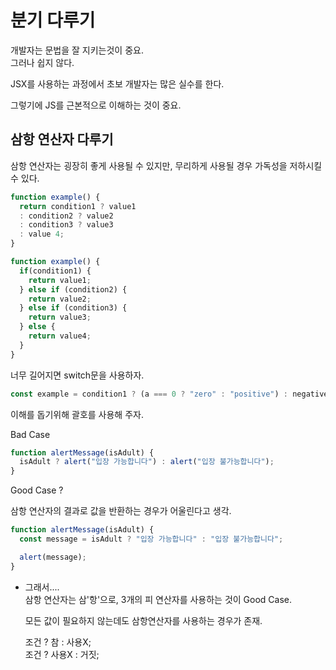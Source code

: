 # 분기 다루기

개발자는 문법을 잘 지키는것이 중요.  
그러나 쉽지 않다.

JSX를 사용하는 과정에서 초보 개발자는 많은 실수를 한다.

그렇기에 JS를 근본적으로 이해하는 것이 중요.

## 삼항 연산자 다루기

삼항 연산자는 굉장히 좋게 사용될 수 있지만, 무리하게 사용될 경우 가독성을 저하시킬 수 있다.

```javascript
function example() {
  return condition1 ? value1
  : condition2 ? value2
  : condition3 ? value3
  : value 4;
}

function example() {
  if(condition1) {
    return value1;
  } else if (condition2) {
    return value2;
  } else if (condition3) {
    return value3;
  } else {
    return value4;
  }
}

```

너무 길어지면 switch문을 사용하자.

```javascript
const example = condition1 ? (a === 0 ? "zero" : "positive") : negative;
```

이해를 돕기위해 괄호를 사용해 주자.

Bad Case

```javascript
function alertMessage(isAdult) {
  isAdult ? alert("입장 가능합니다") : alert("입장 불가능합니다");
}
```

Good Case ?

삼항 연산자의 결과로 값을 반환하는 경우가 어울린다고 생각.

```javascript
function alertMessage(isAdult) {
  const message = isAdult ? "입장 가능합니다" : "입장 불가능합니다";

  alert(message);
}
```

- 그래서....  
  삼항 연산자는 삼'항'으로, 3개의 피 연산자를 사용하는 것이 Good Case.

  모든 값이 필요하지 않는데도 삼항연산자를 사용하는 경우가 존재.

  조건 ? 참 : 사용X;  
  조건 ? 사용X : 거짓;
